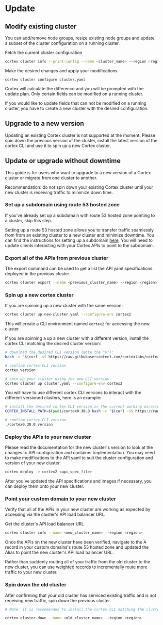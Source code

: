 # Update

## Modify existing cluster

You can add/remove node groups, resize existing node groups and update a subset of the cluster configuration on a running cluster.

Fetch the current cluster configuration

```bash
cortex cluster info --print-config --name <cluster_name> --region <region> > cluster.yaml # fetch the current cluster configuration
```

Make the desired changes and apply your modifications

```
cortex cluster configure cluster.yaml
```

Cortex will calculate the difference and you will be prompted with the update plan. Only certain fields can be modified on a running cluster.

If you would like to update fields that can not be modified on a running cluster, you have to create a new cluster with the desired configuration.

## Upgrade to a new version

Updating an existing Cortex cluster is not supported at the moment. Please spin down the previous version of the cluster, install the latest version of the cortex CLI and use it to spin up a new Cortex cluster.

## Update or upgrade without downtime

This guide is for users who want to upgrade to a new version of a Cortex cluster or migrate from one cluster to another.

Recommendation: do not spin down your existing Cortex cluster until your new cluster is receiving traffic to minimize down time.

### Set up a subdomain using route 53 hosted zone

If you've already set up a subdomain with route 53 hosted zone pointing to a cluster, skip this step.

Setting up a route 53 hosted zone allows you to transfer traffic seamlessly from from an existing cluster to a new cluster and minimize downtime. You can find the instructions for setting up a subdomain [here](../networking/custom-domain.md). You will need to update clients interacting with your Cortex APIs to point to the subdomain.

### Export all of the APIs from previous cluster

The export command can be used to get a list the API yaml specifications deployed in the previous cluster.

```bash
cortex cluster export --name <previous_cluster_name> --region <region>
```

### Spin up a new cortex cluster

If you are spinning up a new cluster with the same version:

```bash
cortex cluster up new-cluster.yaml --configure-env cortex2
```

This will create a CLI environment named `cortex2` for accessing the new cluster.

If you are spinning a up a new cluster with a different version, install the cortex CLI matching the desired cluster version:

<!-- CORTEX_VERSION_README x2 -->
```bash
# download the desired CLI version (Note the "v"):
bash -c "$(curl -sS https://raw.githubusercontent.com/cortexlabs/cortex/v0.38.0/get-cli.sh)"

# confirm cortex CLI version
cortex version

# spin up your cluster using the new CLI version
cortex cluster up cluster.yaml --configure-env cortex2
```

You will have to use different cortex CLI versions to interact with the different versioned clusters, here is an example:

<!-- CORTEX_VERSION_README x3 -->
```bash
# install the desired cortex CLI version in the current working directory (Note the "v"):
CORTEX_INSTALL_PATH=$(pwd)/cortex0.38.0 bash -c "$(curl -sS https://raw.githubusercontent.com/cortexlabs/cortex/v0.38.0/get-cli.sh)"

# confirm cortex CLI version
./cortex0.38.0 version
```

### Deploy the APIs to your new cluster

Please read the documentation for the new cluster's version to look at the changes to API configuration and container implementation. You may need to make modifications to the API yaml to suit the cluster configuration and version of your new cluster.

```bash
cortex deploy -e cortex2 <api_spec_file>
```

After you've updated the API specifications and images if necessary, you can deploy them onto your new cluster.

### Point your custom domain to your new cluster

Verify that all of the APIs in your new cluster are working as expected by accessing via the cluster's API load balancer URL.

Get the cluster's API load balancer URL

```bash
cortex cluster info --name <new_cluster_name> --region <region>
```

Once the APIs on the new cluster have been verified, navigate to the A record in your custom domains's route 53 hosted zone and updated the Alias to point the new cluster's API load balancer URL.

Rather than suddenly routing all of your traffic from the old cluster to the new cluster, you can use [weighted records](https://docs.aws.amazon.com/Route53/latest/DeveloperGuide/routing-policy.html#routing-policy-weighted) to incrementally route more traffic to your new cluster.

### Spin down the old cluster

After confirming that your old cluster has serviced existing traffic and is not receiving new traffic, spin down the previous cluster.

```bash
# Note: it is recommended to install the cortex CLI matching the cluster's version to more effectively spin down the cluster

cortex cluster down --name <old_cluster_name> --region <region>
```

